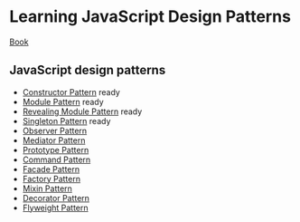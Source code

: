 # Learning JavaScript Design Patterns
 [Book](https://addyosmani.com/resources/essentialjsdesignpatterns/book/)

## JavaScript design patterns
* [Constructor Pattern](https://addyosmani.com/resources/essentialjsdesignpatterns/book/#constructorpatternjavascript) ready
* [Module Pattern](https://addyosmani.com/resources/essentialjsdesignpatterns/book/#modulepatternjavascript) ready
* [Revealing Module Pattern](https://addyosmani.com/resources/essentialjsdesignpatterns/book/#revealingmodulepatternjavascript) ready
* [Singleton Pattern](https://addyosmani.com/resources/essentialjsdesignpatterns/book/#singletonpatternjavascript) ready
* [Observer Pattern](https://addyosmani.com/resources/essentialjsdesignpatterns/book/#observerpatternjavascript)
* [Mediator Pattern](https://addyosmani.com/resources/essentialjsdesignpatterns/book/#mediatorpatternjavascript)
* [Prototype Pattern](https://addyosmani.com/resources/essentialjsdesignpatterns/book/#prototypepatternjavascript)
* [Command Pattern](https://addyosmani.com/resources/essentialjsdesignpatterns/book/#commandpatternjavascript)
* [Facade Pattern](https://addyosmani.com/resources/essentialjsdesignpatterns/book/#facadepatternjavascript)
* [Factory Pattern](https://addyosmani.com/resources/essentialjsdesignpatterns/book/#factorypatternjavascript)
* [Mixin Pattern](https://addyosmani.com/resources/essentialjsdesignpatterns/book/#mixinpatternjavascript)
* [Decorator Pattern](https://addyosmani.com/resources/essentialjsdesignpatterns/book/#decoratorpatternjavascript)
* [Flyweight Pattern](https://addyosmani.com/resources/essentialjsdesignpatterns/book/#detailflyweight)
